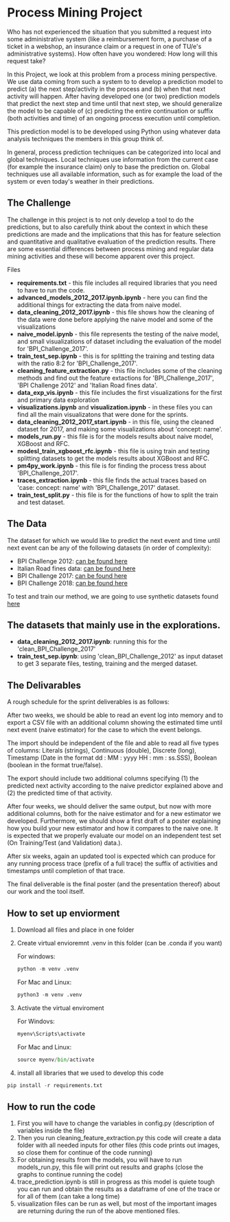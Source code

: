 # Process Mining Project

Who has not experienced the situation that you submitted a request into some administrative system (like a reimbursement form, a purchase of a ticket in a webshop, an insurance claim or a request in one of TU/e's administrative systems). How often have you wondered: How long will this request take? 

In this Project, we look at this problem from a process mining perspective. We use data coming from such a system to to develop a prediction model to predict (a) the next step/activity in the process and (b) when that next activity will happen. After having developed one (or two) prediction models that predict the next step and time until that next step, we should generalize the model to be capable of (c) predicting the entire continuation or suffix (both activities and time) of an ongoing process execution until completion.

This prediction model is to be developed using Python using whatever data analysis techniques the members in this group think of.

In general, process prediction techniques can be categorized into local and global techniques. Local techniques use information from the current case (for example the insurance claim) only to base the prediction on. Global techniques use all available information, such as for example the load of the system or even today's weather in their predictions. 

## The Challenge

The challenge in this project is to not only develop a tool to do the predictions, but to also carefully think about the context in which these predictions are made and the implications that this has for feature selection and quantitative and qualitative evaluation of the prediction results. There are some essential differences between process mining and regular data mining activities and these will become apparent over this project.

 Files

- **requirements.txt** - this file includes all required libraries that you need to have to run the code.
- **advanced_models_2012_2017.ipynb.ipynb** - here you can find the additional things for extracting the data from naive model.
- **data_cleaning_2012_2017.ipynb** - this file shows how the cleaning of the data were done before applying the naive model and some of the visualizations
- **naive_model.ipynb** - this file represents the testing of the naive model, and small visualizations of dataset including the evaluation of the model for 'BPI_Challenge_2017'.
- **train_test_sep.ipynb** - this is for splitting the training and testing data with the ratio 8:2 for 'BPI_Challenge_2017'.
- **cleaning_feature_extraction.py** - this file includes some of the cleaning methods and find out the feature extactions for 'BPI_Challenge_2017', 'BPI Challenge 2012' and 'Italian Road fines data'.
- **data_exp_vis.ipynb** - this file includes the first visualizations for the first and primary data exploration
- **visualizations.ipynb** and **visualization.ipynb** - in these files you can find all the main visualizatons that were done for the sprints.
- **data_cleaning_2012_2017_start.ipynb** - in this file, using the cleaned dataset for 2017, and making some visualizations about 'concept: name'.
- **models_run.py** - this file is for the models results about naive model, XGBoost and RFC.
- **modesl_train_xgboost_rfc.ipynb** - this file is using train and testing splitting datasets to get the models results about XGBoost and RFC.
- **pm4py_work.ipynb** - this file is for finding the process tress about 'BPI_Challenge_2017'.
- **traces_extraction.ipynb** - this file finds the actual traces based on 'case: concept: name' with 'BPI_Challenge_2017' dataset.
- **train_test_split.py** - this file is for the functions of how to split the train and test dataset.


## The Data

The dataset for which we would like to predict the next event and time until next event can be any of the following datasets (in order of complexity):

- BPI Challenge 2012: [can be found here](https://doi.org/10.4121/uuid:3926db30-f712-4394-aebc-75976070e91f)
- Italian Road fines data: [can be found here](https://doi.org/10.4121/uuid:270fd440-1057-4fb9-89a9-b699b47990f5)
- BPI Challenge 2017: [can be found here](https://doi.org/10.4121/uuid:5f3067df-f10b-45da-b98b-86ae4c7a310b)
- BPI Challenge 2018: [can be found here](https://doi.org/10.4121/uuid:3301445f-95e8-4ff0-98a4-901f1f204972)

To test and train our method, we are going to use synthetic datasets found [here](https://data.4tu.nl/search?q=:keyword:%20%22real%20life%20event%20logs%22)

## The datasets that mainly use in the explorations.
- **data_cleaning_2012_2017.ipynb**: running this for the 'clean_BPI_Challenge_2017'
- **train_test_sep.ipynb**: using 'clean_BPI_Challenge_2012' as input dataset to get 3 separate files, testing, training and the merged dataset.


## The Delivarables 

A rough schedule for the sprint deliverables is as follows:

After two weeks, we should be able to read an event log into memory and to export a CSV file with an additional column showing the estimated time until next event (naive estimator) for the case to which the event belongs.

The import should be independent of the file and able to read all five types of columns: Literals (strings), Continuous (double), Discrete (long), Timestamp (Date in the format dd : MM : yyyy HH : mm : ss.SSS), Boolean (boolean in the format true/false). 

The export should include two additional columns specifying (1) the predicted next activity according to the naive predictor explained above and (2) the predicted time of that activity.

After four weeks, we should deliver the same output, but now with more additional columns, both for the naive estimator and for a new estimator we developed. Furthermore, we should show a first draft of a poster explaining how you build your new estimator and how it compares to the naive one. It is expected that we properly evaluate our model on an independent test set (On Training/Test (and Validation) data.).

After six weeks, again an updated tool is expected which can produce for any running process trace (prefix of a full trace) the suffix of activities and timestamps until completion of that trace. 

The final deliverable is the final poster (and the presentation thereof) about our work and the tool itself.

## How to set up enviorment

1. Download all files and place in one folder
2. Create virtual envioremnt .venv in this folder (can be .conda if you want)
   
   For windows:
   ```python
   python -m venv .venv
   ```
   For Mac and Linux:
   ```python
   python3 -m venv .venv
   ```
3. Activate the virtual enviroment
   
   For Windovs:
   ```python
   myenv\Scripts\activate
   ```
   For Mac and Linux:
   ```python
   source myenv/bin/activate
   ```
4. install all libraries that we used to develop this code
  ```python
  pip install -r requirements.txt
  ```

## How to run the code

1. First you will have to change the variables in config.py (description of variables inside the file)
2. Then you run cleaning_feature_extraction.py this code will create a data folder with all needed inputs for other files (this code prints out images, so close them for continue of the code running)
3. For obtaining results from the models, you will have to run models_run.py, this file will print out results and graphs (close the graphs to continue running the code)
4. trace_prediction.ipynb is still in progress as this model is quiete tough you can run and obtain the results as a dataframe of one of the trace or for all of them (can take a long time)
5. visualization files can be run as well, but most of the important images are returning during the run of the above mentioned files.

